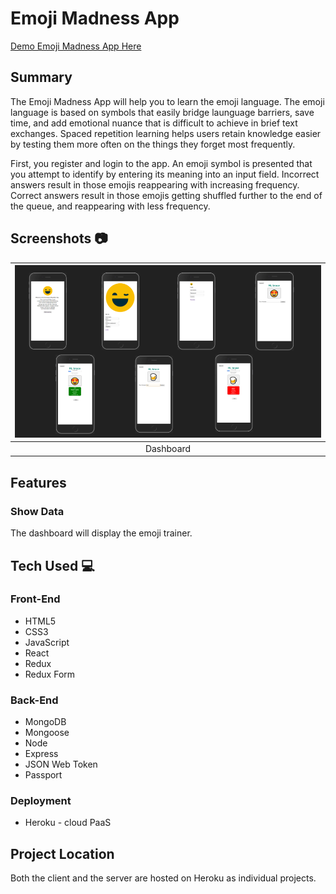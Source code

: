 # Emoji Madness App

[Demo Emoji Madness App Here](https://emoji-space-rep-client.herokuapp.com/)

## Summary
The Emoji Madness App will help you to learn the emoji language. The emoji language is based on symbols that easily bridge launguage barriers, save time, and add emotional nuance that is difficult to achieve in brief text exchanges. Spaced repetition learning helps users retain knowledge easier by testing them more often on the things they forget most frequently.

First, you register and login to the app. An emoji symbol is presented that you attempt to identify by entering its meaning into an input field. Incorrect answers result in those emojis reappearing with increasing frequency.  Correct answers result in those emojis getting shuffled further to the end of the queue, and reappearing with less frequency. 

## Screenshots :camera:


| <img alt="Dashboard Page" src="https://github.com/thinkful-ei23/Client-Emoji-Tim-Sel/blob/master/src/images/emojiScreens.png" width="100%"> |
|:---:|
| Dashboard |

## Features

### Show Data
The dashboard will display the emoji trainer.

## Tech Used :computer:

### Front-End
* HTML5
* CSS3
* JavaScript
* React
* Redux
* Redux Form

### Back-End
* MongoDB
* Mongoose
* Node
* Express
* JSON Web Token
* Passport


### Deployment
* Heroku - cloud PaaS

## Project Location
Both the client and the server are hosted on Heroku as individual projects.

